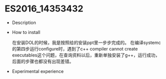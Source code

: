 # ES2016_14353432
- Description


- How to install

  在安装DOL的时候，我是按照给的安装ppt里一步步完成的。
  在编译systemc的第四步运行configure时，遇到了c++ compiler cannot create executables这个问题，在查询资料以后，重新单独安装了g++，运行成功，后面的步骤也都没有出现差错。

- Experimental experience

